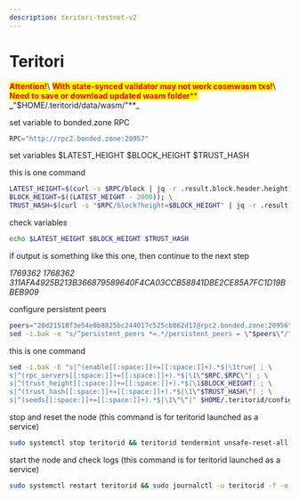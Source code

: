 ```yaml
---
description: teritori-testnet-v2
---
```


# Teritori

<mark style="color:red;">**Attention!**</mark>\ <mark style="color:red;">**With state-synced validator may not work cosmwasm txs!**</mark>\ <mark style="color:red;">**Need to save or download updated wasm folder**</mark><mark style="color:red;">** **</mark>_<mark style="color:red;">**"$HOME/.teritorid/data/wasm/"**</mark>_

set variable to bonded.zone RPC

```bash
RPC="http://rpc2.bonded.zone:20957"
```

set variables $LATEST\_HEIGHT $BLOCK\_HEIGHT $TRUST\_HASH

this is one command

```bash
LATEST_HEIGHT=$(curl -s $RPC/block | jq -r .result.block.header.height); \
BLOCK_HEIGHT=$((LATEST_HEIGHT - 2000)); \
TRUST_HASH=$(curl -s "$RPC/block?height=$BLOCK_HEIGHT" | jq -r .result.block_id.hash)
```

check variables

```bash
echo $LATEST_HEIGHT $BLOCK_HEIGHT $TRUST_HASH
```

if output is something like this one, then continue to the next step

_1769362 1768362 311AFA4925B213B366879589640F4CA03CCB58841DBE2CE85A7FC1D19BBEB909_

configure persistent peers

```bash
peers="20d21518f3e54e0b8825bc244017c525cb862d17@rpc2.bonded.zone:20956"
sed -i.bak -e "s/^persistent_peers *=.*/persistent_peers = \"$peers\"/" $HOME/.teritorid/config/config.toml
```

this is one command

```bash
sed -i.bak -E "s|^(enable[[:space:]]+=[[:space:]]+).*$|\1true| ; \
s|^(rpc_servers[[:space:]]+=[[:space:]]+).*$|\1\"$RPC,$RPC\"| ; \
s|^(trust_height[[:space:]]+=[[:space:]]+).*$|\1$BLOCK_HEIGHT| ; \
s|^(trust_hash[[:space:]]+=[[:space:]]+).*$|\1\"$TRUST_HASH\"| ; \
s|^(seeds[[:space:]]+=[[:space:]]+).*$|\1\"\"|" $HOME/.teritorid/config/config.toml
```

stop and reset the node (this command is for teritorid launched as a service)

```bash
sudo systemctl stop teritorid && teritorid tendermint unsafe-reset-all --home $HOME/.teritorid --keep-addr-book
```

start the node and check logs (this command is for teritorid launched as a service)

```bash
sudo systemctl restart teritorid && sudo journalctl -u teritorid -f -o cat
```
